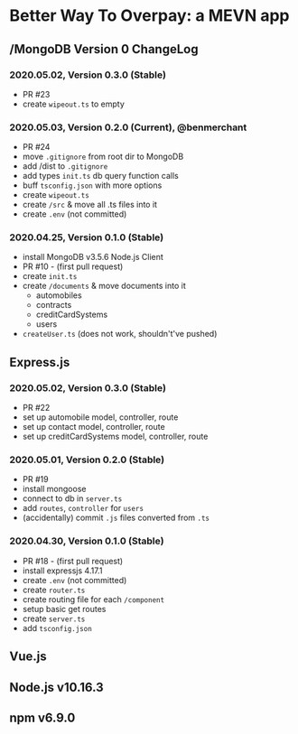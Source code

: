 # Better Way To Overpay: a MEVN app

## /MongoDB Version 0 ChangeLog

### 

### 2020.05.02, Version 0.3.0 (Stable)

- PR #23
- create `wipeout.ts` to empty 

### 2020.05.03, Version 0.2.0 (Current), @benmerchant

- PR #24
- move `.gitignore` from root dir to MongoDB
- add /dist to `.gitignore`
- add types `init.ts` db query function calls
- buff `tsconfig.json` with more options
- create `wipeout.ts`
- create `/src` & move all .ts files into it
- create `.env` (not committed)

### 2020.04.25, Version 0.1.0 (Stable)

- install MongoDB v3.5.6 Node.js Client
- PR #10 - (first pull request)
- create `init.ts`
- create `/documents` & move documents into it
  - automobiles
  - contracts
  - creditCardSystems
  - users
- `createUser.ts` (does not work, shouldn't've pushed)

## Express.js

### 2020.05.02, Version 0.3.0 (Stable)

- PR #22
- set up automobile model, controller, route
- set up contact model, controller, route
- set up creditCardSystems model, controller, route

### 2020.05.01, Version 0.2.0 (Stable)

- PR #19
- install mongoose
- connect to db in `server.ts`
- add `routes`, `controller` for `users`
- (accidentally) commit `.js` files converted from `.ts`

### 2020.04.30, Version 0.1.0 (Stable)

- PR #18 - (first pull request)
- install expressjs 4.17.1
- create `.env` (not committed)
- create `router.ts`
- create routing file for each `/component`
- setup basic get routes
- create `server.ts`
- add `tsconfig.json`


## Vue.js

## Node.js v10.16.3

## npm v6.9.0
